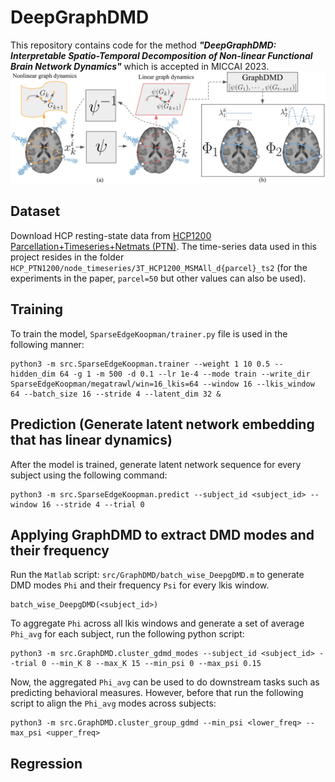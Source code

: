 # DeepGraphDMD
This repository contains code for the method ***"DeepGraphDMD: Interpretable Spatio-Temporal Decomposition of Non-linear Functional Brain Network Dynamics"*** which is accepted in MICCAI 2023.
![Illustration](fig_illustration.png)

## Dataset
Download HCP resting-state data from [HCP1200 Parcellation+Timeseries+Netmats (PTN)](https://db.humanconnectome.org/data/projects/HCP_1200). The time-series data used in this project resides in the folder ```HCP_PTN1200/node_timeseries/3T_HCP1200_MSMAll_d{parcel}_ts2``` (for the experiments in the paper, ```parcel=50``` but other values can also be used).

## Training
To train the model, ```SparseEdgeKoopman/trainer.py``` file is used in the following manner:
```
python3 -m src.SparseEdgeKoopman.trainer --weight 1 10 0.5 --hidden_dim 64 -g 1 -m 500 -d 0.1 --lr 1e-4 --mode train --write_dir SparseEdgeKoopman/megatrawl/win=16_lkis=64 --window 16 --lkis_window 64 --batch_size 16 --stride 4 --latent_dim 32 &
```

## Prediction (Generate latent network embedding that has linear dynamics)
After the model is trained, generate latent network sequence for every subject using the following command:
```
python3 -m src.SparseEdgeKoopman.predict --subject_id <subject_id> --window 16 --stride 4 --trial 0
```

## Applying GraphDMD to extract DMD modes and their frequency
Run the `Matlab` script: `src/GraphDMD/batch_wise_DeepgDMD.m` to generate DMD modes `Phi` and their frequency `Psi` for every lkis window.
```
batch_wise_DeepgDMD(<subject_id>)
```

To aggregate `Phi` across all lkis windows and generate a set of average `Phi_avg` for each subject, run the following python script:

```
python3 -m src.GraphDMD.cluster_gdmd_modes --subject_id <subject_id> --trial 0 --min_K 8 --max_K 15 --min_psi 0 --max_psi 0.15
```

Now, the aggregated `Phi_avg` can be used to do downstream tasks such as predicting behavioral measures. However, before that run the following script to align the `Phi_avg` modes across subjects:

```
python3 -m src.GraphDMD.cluster_group_gdmd --min_psi <lower_freq> --max_psi <upper_freq>
```

## Regression 



